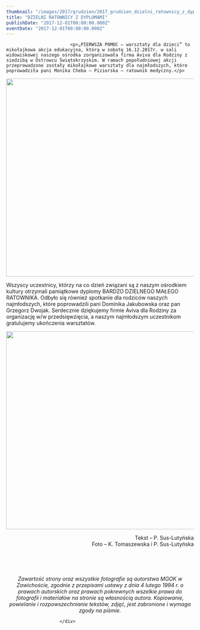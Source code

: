 ```yaml
---
thumbnail: "/images/2017/grudzien/2017_grudzien_dzielni_ratownicy_z_dyplomami_2017_12_dzielni_ratownicy_z_dyplomami_DSC_0339.jpg"
title: "DZIELNI RATOWNICY Z DYPLOMAMI"
publishDate: "2017-12-01T00:00:00.000Z"
eventDate: "2017-12-01T00:00:00.000Z"
---
```


<div class="entry-content">
							
							<p>„PIERWSZA POMOC – warsztaty dla dzieci” to mikołajkowa akcja edukacyjna, którą w sobotę 16.12.2017r. w sali widowiskowej naszego ośrodka zorganizowała firma Aviva dla Rodziny z siedzibą w Ostrowcu Świętokrzyskim. W ramach popołudniowej akcji przeprowadzone zostały mikołajkowe warsztaty dla najmłodszych, które poprowadziła pani Monika Cheba – Piziorska – ratownik medyczny.</p>
<p><img fetchpriority="high" decoding="async" class="aligncenter size-full wp-image-5487" src="/images/2017/grudzien/2017_grudzien_dzielni_ratownicy_z_dyplomami_2017_12_dzielni_ratownicy_z_dyplomami_DSC_0339.jpg" alt="" width="800" height="531" srcset="/images/2017/grudzien/2017_grudzien_dzielni_ratownicy_z_dyplomami_2017_12_dzielni_ratownicy_z_dyplomami_DSC_0339.jpg 800w, /images/2017/grudzien/DSC_0339-300x199.jpg 300w, /images/2017/grudzien/DSC_0339-768x510.jpg 768w" sizes="(max-width: 800px) 100vw, 800px"></p>
<p>Wszyscy uczestnicy, którzy na co dzień związani są z naszym ośrodkiem kultury otrzymali pamiątkowe dyplomy BARDZO DZIELNEGO MAŁEGO RATOWNIKA. Odbyło się również spotkanie dla rodziców naszych najmłodszych, które poprowadzili pani Dominika Jakubowska oraz pan Grzegorz Dwojak. Serdecznie dziękujemy firmie Aviva dla Rodziny za organizację w/w przedsięwzięcia, a naszym najmłodszym uczestnikom gratulujemy ukończenia warsztatów.</p>
<p><img decoding="async" class="aligncenter size-full wp-image-5488" src="/images/2017/grudzien/2017_grudzien_dzielni_ratownicy_z_dyplomami_2017_12_dzielni_ratownicy_z_dyplomami_DSC_0352.jpg" alt="" width="800" height="531" srcset="/images/2017/grudzien/2017_grudzien_dzielni_ratownicy_z_dyplomami_2017_12_dzielni_ratownicy_z_dyplomami_DSC_0352.jpg 800w, /images/2017/grudzien/DSC_0352-300x199.jpg 300w, /images/2017/grudzien/DSC_0352-768x510.jpg 768w" sizes="(max-width: 800px) 100vw, 800px"></p>
<p style="text-align: right;">Tekst – P. Sus-Lutyńska<br>
Foto – K. Tomaszewska i P. Sus-Lutyńska</p>
<p>&nbsp;</p>
<p>&nbsp;</p>
<p style="text-align: center;"><em>Zawartość strony oraz wszystkie fotografie są autorstwa MGOK w Zawichoście, zgodnie z przepisami ustawy z dnia 4 lutego 1994 r. o prawach autorskich oraz prawach pokrewnych wszelkie prawa do fotografii i materiałów na stronie są własnością autora. Kopiowanie, powielanie i rozpowszechnianie tekstów, zdjęć, jest zabronione i wymaga zgody na piśmie.</em></p>
						
						</div>
